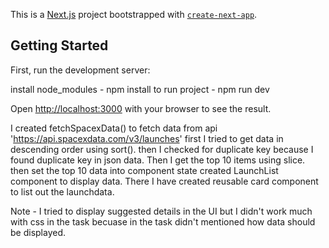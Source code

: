 This is a [Next.js](https://nextjs.org/) project bootstrapped with [`create-next-app`](https://github.com/vercel/next.js/tree/canary/packages/create-next-app).

## Getting Started

First, run the development server:

install node_modules - npm install
to run project - npm run dev

Open [http://localhost:3000](http://localhost:3000) with your browser to see the result.

I created fetchSpacexData() to fetch data from api 'https://api.spacexdata.com/v3/launches'
first I tried to get data in descending order using sort().
then I checked for duplicate key because I found duplicate key in json data.
Then I get the top 10 items using slice.
then set the top 10 data into component state
created LaunchList component to display data.
There I have created reusable card component to list out the launchdata.

Note - I tried to display suggested details in the UI but I didn't work much with css in the task becuase in the task didn't mentioned how data should be displayed.

